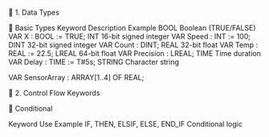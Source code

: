 📂 1. Data Types

🔹 Basic Types
Keyword
Description
Example
BOOL
Boolean (TRUE/FALSE)
VAR X : BOOL := TRUE;
INT
16-bit signed integer
VAR Speed : INT := 100;
DINT
32-bit signed integer
VAR Count : DINT;
REAL
32-bit float
VAR Temp : REAL := 22.5;
LREAL
64-bit float
VAR Precision : LREAL;
TIME
Time duration
VAR Delay : TIME := T#5s;
STRING
Character string

VAR SensorArray : ARRAY[1..4] OF REAL;

📂 2. Control Flow Keywords

🔹 Conditional

Keyword
Use
Example
IF, THEN, ELSIF, ELSE, END_IF
Conditional logic
